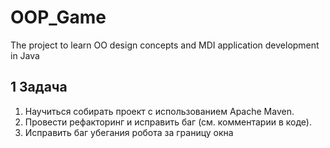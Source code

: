 # OOP_Game
The project to learn OO design concepts and MDI application development in Java  
  
## 1 Задача  
1. Научиться собирать проект с использованием Apache Maven.  
2. Провести рефакторинг и исправить баг (см. комментарии в коде).  
3. Исправить баг убегания робота за границу окна  



